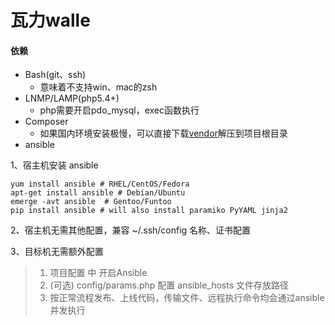 # 瓦力walle

#### 依赖

* Bash\(git、ssh\)
  * 意味着不支持win、mac的zsh
* LNMP/LAMP\(php5.4+\)
  * php需要开启pdo\_mysql，exec函数执行
* Composer
  * 如果国内环境安装极慢，可以直接下载[vendor](http://pan.baidu.com/s/1c0wiuyc)解压到项目根目录
* ansible

1、宿主机安装 ansible

```
yum install ansible # RHEL/CentOS/Fedora
apt-get install ansible # Debian/Ubuntu
emerge -avt ansible  # Gentoo/Funtoo
pip install ansible # will also install paramiko PyYAML jinja2
```

2、宿主机无需其他配置，兼容 ~/.ssh/config 名称、证书配置

3、目标机无需额外配置

> 1. 项目配置 中 开启Ansible
> 2. \(可选\) config/params.php 配置 ansible\_hosts 文件存放路径
> 3. 按正常流程发布、上线代码，传输文件、远程执行命令均会通过ansible并发执行



